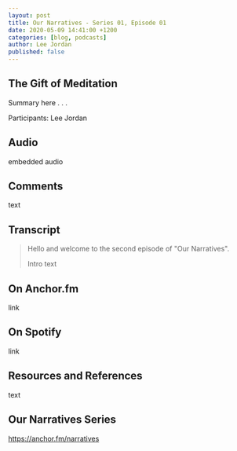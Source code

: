 ```yaml
---
layout: post
title: Our Narratives - Series 01, Episode 01
date: 2020-05-09 14:41:00 +1200
categories: [blog, podcasts]
author: Lee Jordan
published: false
---
```


<h2>The Gift of Meditation</h2>

<p>Summary here . . . </p>

<p>Participants: Lee Jordan</p>

<h2>Audio</h2>

<p>embedded audio</p>

<h2>Comments</h2>

<p>text</p>

<h2>Transcript</h2>

<blockquote cite="https://anchor.fm/narratives">

<p>Hello and welcome to the second episode of "Our Narratives".</p>

<p>Intro text</p>

<p></p>

</blockquote>

<h2>On Anchor.fm</h2>

<p>link</p>

<h2>On Spotify</h2>

<p>link</p>

<h2>Resources and References</h2>

<p>text</p>

<h2>Our Narratives Series</h2>

<p><a href="https://anchor.fm/narratives" alt="Our Narratives Podcast" target="_blank" rel="nofollow">https://anchor.fm/narratives</a></p>
